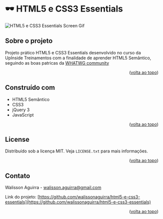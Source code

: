 # 🕶 HTML5 e CSS3 Essentials
![HTML5 e CSS3 Essentials Screen Gif](https://github.com/walissonaguirra/html5-e-css3-essentials/raw/main/html5-e-css3-essentials-screen.gif)



<!-- ABOUT THE PROJECT -->
## Sobre o projeto
Projeto prático HTML5 e CSS3 Essentials desenvolvido no curso da UpInside Treinamentos com a finalidade de aprender HTML5 Semântico, seguindo as boas patricas da [WHATWG community](https://whatwg.org)

<p align="right">(<a href="#-html5-e-css3-essentials">volta ao topo</a>)</p>


## Construído com
- HTML5 Semântico
- CSS3
- jQuery 3
- JavaScript

<p align="right">(<a href="#-html5-e-css3-essentials">volta ao topo</a>)</p>


<!-- LICENSE -->
## License

Distribuído sob a licença MIT. Veja `LICENSE.txt` para mais informações.

<p align="right">(<a href="#-html5-e-css3-essentials">volta ao topo</a>)</p>



<!-- CONTACT -->
## Contato

Walisson Aguirra - walisson.aguirra@gmail.com

Link do projeto: [https://github.com/walissonaguirra/html5-e-css3-essentials](https://github.com/walissonaguirra/html5-e-css3-essentials)

<p align="right">(<a href="#-html5-e-css3-essentials">volta ao topo</a>)</p>
